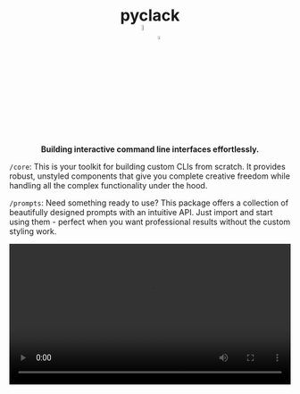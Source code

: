 <h1 align="center">
  pyclack
  <br>
  <img width="5%" align="center" src="https://img.shields.io/badge/prerelease-8FD28F" alt="logo">
  <img width="4%" align="center" src="https://img.shields.io/badge/python-blue" alt="logo">
</h1>


<p align="center">
  <b>Building interactive command line interfaces effortlessly.</b>
</p>

`/core`: This is your toolkit for building custom CLIs from scratch. It provides robust, unstyled components that give you complete creative freedom while handling all the complex functionality under the hood.

`/prompts`: Need something ready to use? This package offers a collection of beautifully designed prompts with an intuitive API. Just import and start using them - perfect when you want professional results without the custom styling work.

<div align="center">
    <kbd>
      <video width="100%" align="center" src="https://github.com/user-attachments/assets/07b959fb-165e-4419-93ba-74c235a7bc38" alt="demo /prompts">
    </kbd>
</div>

